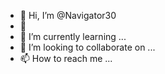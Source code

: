 - 👋 Hi, I’m @Navigator30
- 👀
- 🌱 I’m currently learning ...
- 💞️ I’m looking to collaborate on ...
- 📫 How to reach me ...

<!---
Navigator30/Navigator30 is a ✨ special ✨ repository because its `README.md` (this file) appears on your GitHub profile.
You can click the Preview link to take a look at your changes.
--->
